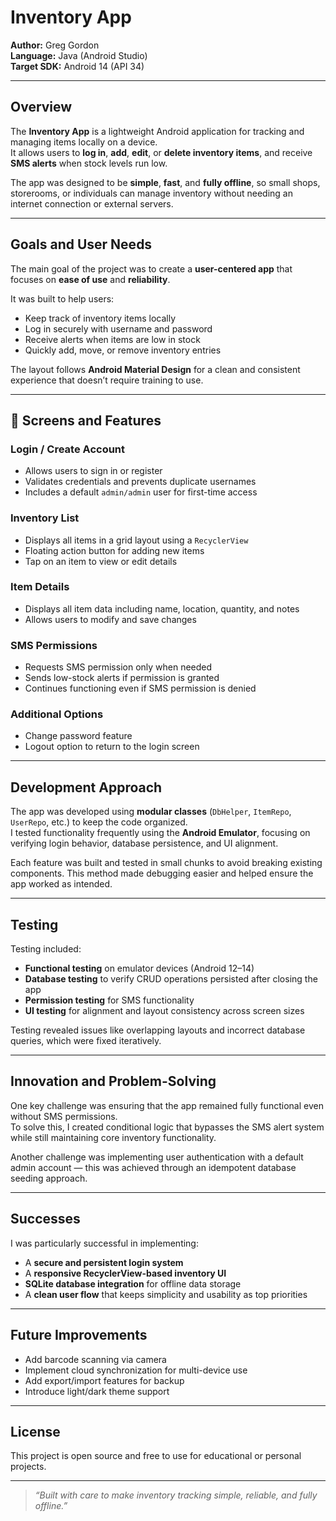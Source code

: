#  Inventory App

**Author:** Greg Gordon  
**Language:** Java (Android Studio)  
**Target SDK:** Android 14 (API 34)

---

##  Overview
The **Inventory App** is a lightweight Android application for tracking and managing items locally on a device.  
It allows users to **log in**, **add**, **edit**, or **delete inventory items**, and receive **SMS alerts** when stock levels run low.

The app was designed to be **simple**, **fast**, and **fully offline**, so small shops, storerooms, or individuals can manage inventory without needing an internet connection or external servers.

---

##  Goals and User Needs
The main goal of the project was to create a **user-centered app** that focuses on **ease of use** and **reliability**.

It was built to help users:
- Keep track of inventory items locally  
- Log in securely with username and password  
- Receive alerts when items are low in stock  
- Quickly add, move, or remove inventory entries  

The layout follows **Android Material Design** for a clean and consistent experience that doesn’t require training to use.

---

## 📱 Screens and Features

###  Login / Create Account
- Allows users to sign in or register  
- Validates credentials and prevents duplicate usernames  
- Includes a default `admin/admin` user for first-time access  

###  Inventory List
- Displays all items in a grid layout using a `RecyclerView`  
- Floating action button for adding new items  
- Tap on an item to view or edit details  

###  Item Details
- Displays all item data including name, location, quantity, and notes  
- Allows users to modify and save changes  

###  SMS Permissions
- Requests SMS permission only when needed  
- Sends low-stock alerts if permission is granted  
- Continues functioning even if SMS permission is denied  

###  Additional Options
- Change password feature  
- Logout option to return to the login screen  

---

##  Development Approach
The app was developed using **modular classes** (`DbHelper`, `ItemRepo`, `UserRepo`, etc.) to keep the code organized.  
I tested functionality frequently using the **Android Emulator**, focusing on verifying login behavior, database persistence, and UI alignment.

Each feature was built and tested in small chunks to avoid breaking existing components. This method made debugging easier and helped ensure the app worked as intended.

---

##  Testing
Testing included:
- **Functional testing** on emulator devices (Android 12–14)  
- **Database testing** to verify CRUD operations persisted after closing the app  
- **Permission testing** for SMS functionality  
- **UI testing** for alignment and layout consistency across screen sizes  

Testing revealed issues like overlapping layouts and incorrect database queries, which were fixed iteratively.

---

##  Innovation and Problem-Solving
One key challenge was ensuring that the app remained fully functional even without SMS permissions.  
To solve this, I created conditional logic that bypasses the SMS alert system while still maintaining core inventory functionality.  

Another challenge was implementing user authentication with a default admin account — this was achieved through an idempotent database seeding approach.

---

##  Successes
I was particularly successful in implementing:
- A **secure and persistent login system**
- A **responsive RecyclerView-based inventory UI**
- **SQLite database integration** for offline data storage
- A **clean user flow** that keeps simplicity and usability as top priorities  

---

##  Future Improvements
- Add barcode scanning via camera  
- Implement cloud synchronization for multi-device use  
- Add export/import features for backup  
- Introduce light/dark theme support  

---

##  License
This project is open source and free to use for educational or personal projects.

---

> *“Built with care to make inventory tracking simple, reliable, and fully offline.”*
